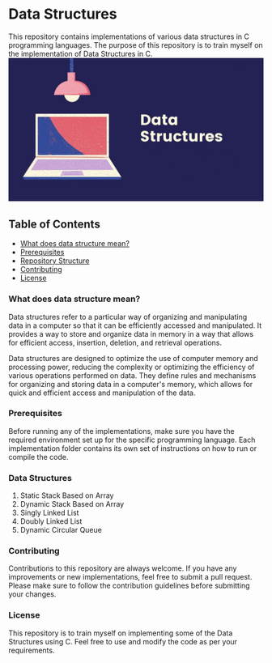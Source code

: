 # Data Structures
This repository contains implementations of various data structures in C programming languages. The purpose of this repository is to train myself on the implementation of Data Structures in C.
![Header image](https://github.com/MohamedGalal-2/Data-Structures/blob/main/Header.jpg)

## Table of Contents
- [What does data structure mean?](#What-does-data-structure-mean-?)
- [Prerequisites](#Prerequisites)
- [Repository Structure](#Repository-Structure)
- [Contributing](#Contributing)
- [License](#License)

### What does data structure mean?
Data structures refer to a particular way of organizing and manipulating data in a computer so that it can be efficiently accessed and manipulated. It provides a way to store and organize data in memory in a way that allows for efficient access, insertion, deletion, and retrieval operations.

Data structures are designed to optimize the use of computer memory and processing power, reducing the complexity or optimizing the efficiency of various operations performed on data. They define rules and mechanisms for organizing and storing data in a computer's memory, which allows for quick and efficient access and manipulation of the data.

### Prerequisites
Before running any of the implementations, make sure you have the required environment set up for the specific programming language. Each implementation folder contains its own set of instructions on how to run or compile the code.

### Data Structures
1. Static Stack Based on Array
2. Dynamic Stack Based on Array
3. Singly Linked List
4. Doubly Linked List
5. Dynamic Circular Queue

### Contributing
Contributions to this repository are always welcome. If you have any improvements or new implementations, feel free to submit a pull request. Please make sure to follow the contribution guidelines before submitting your changes.

### License
This repository is to train myself on implementing some of the Data Structures using C. Feel free to use and modify the code as per your requirements.
